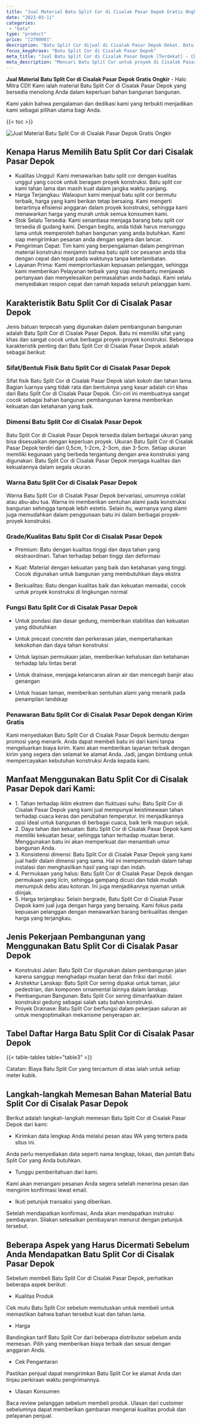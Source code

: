 ```yaml
---
title: "Jual Material Batu Split Cor di Cisalak Pasar Depok Gratis Ongkir"
date: "2023-03-11"
categories:
 - "batu"
type: "product"
price: "[270000]"
description: "Batu Split Cor dijual di Cisalak Pasar Depok Dekat. Batu Split Cor ini sering digunakan dalam proyek konstruksi sebagai material cor beton yang berkualitas dan awet. Hubungi kami untuk informasi lebih lanjut."
focus_keyphrase: "Batu Split Cor di Cisalak Pasar Depok"
meta_title: "Jual Batu Split Cor di Cisalak Pasar Depok [Terdekat] - CDI"
meta_description: "Mencari Batu Split Cor untuk proyek di Cisalak Pasar Depok? Kami menawarkan Batu Split Cor berkualitas untuk material cor beton. Dapatkan penawaran terbaik sekarang."
---
```


**Jual Material Batu Split Cor di Cisalak Pasar Depok Gratis Ongkir** - Halo Mitra CDI! Kami ialah material Batu Split Cor di Cisalak Pasar Depok yang bersedia menolong Anda dalam keperluan bahan bangunan bangunan.

Kami yakin bahwa pengalaman dan dedikasi kami yang terbukti menjadikan kami sebagai pilihan utama bagi Anda.

{{< toc >}}

![Jual Material Batu Split Cor di Cisalak Pasar Depok Gratis Ongkir](/images/batu/batu-split-19.jpg)

## Kenapa Harus Memilih Batu Split Cor dari Cisalak Pasar Depok

*   Kualitas Unggul: Kami menawarkan batu split cor dengan kualitas unggul yang cocok untuk beragam proyek konstruksi. Batu split cor kami tahan lama dan masih kuat dalam jangka waktu panjang.
*   Harga Terjangkau: Walaupun kami menjual batu split cor bermutu terbaik, harga yang kami berikan tetap bersaing. Kami mengerti berartinya efisiensi anggaran dalam proyek konstruksi, sehingga kami menawarkan harga yang murah untuk semua konsumen kami.
*   Stok Selalu Tersedia: Kami senantiasa menjaga barang batu split cor tersedia di gudang kami. Dengan begitu, anda tidak harus menunggu lama untuk memperoleh bahan bangunan yang anda butuhkan. Kami siap mengirimkan pesanan anda dengan segera dan lancar.
*   Pengiriman Cepat: Tim kami yang berpengalaman dalam pengiriman material konstruksi menjamin bahwa batu split cor pesanan anda tiba dengan cepat dan tepat pada waktunya tanpa keterlambatan.
*   Layanan Prima: Kami memprioritaskan kepuasan pelanggan, sehingga kami memberikan Pelayanan terbaik yang siap membantu menjawab pertanyaan dan menyelesaikan permasalahan anda hadapi. Kami selalu menyediakan respon cepat dan ramah kepada seluruh pelanggan kami.

## Karakteristik Batu Split Cor di Cisalak Pasar Depok

Jenis batuan terpecah yang digunakan dalam pembangunan bangunan adalah Batu Split Cor di Cisalak Pasar Depok. Batu ini memiliki sifat yang khas dan sangat cocok untuk berbagai proyek-proyek konstruksi. Beberapa karakteristik penting dari Batu Split Cor di Cisalak Pasar Depok adalah sebagai berikut:

### Sifat/Bentuk Fisik Batu Split Cor di Cisalak Pasar Depok

Sifat fisik Batu Split Cor di Cisalak Pasar Depok ialah kokoh dan tahan lama. Bagian luarnya yang tidak rata dan bentuknya yang kasar adalah ciri khas dari Batu Split Cor di Cisalak Pasar Depok. Ciri-ciri ini membuatnya sangat cocok sebagai bahan bangunan pembangunan karena memberikan kekuatan dan ketahanan yang baik.

### Dimensi Batu Split Cor di Cisalak Pasar Depok

Batu Split Cor di Cisalak Pasar Depok tersedia dalam berbagai ukuran yang bisa disesuaikan dengan keperluan proyek. Ukuran Batu Split Cor di Cisalak Pasar Depok terdiri dari 0,5cm, 1-2cm, 2-3cm, dan 3-5cm. Setiap ukuran memiliki kegunaan yang berbeda tergantung dengan area konstruksi yang digunakan. Batu Split Cor di Cisalak Pasar Depok menjaga kualitas dan kekuatannya dalam segala ukuran.

### Warna Batu Split Cor di Cisalak Pasar Depok

Warna Batu Split Cor di Cisalak Pasar Depok bervariasi, umumnya coklat atau abu-abu tua. Warna ini memberikan sentuhan alami pada konstruksi bangunan sehingga tampak lebih estetis. Selain itu, warnanya yang alami juga memudahkan dalam penggunaan batu ini dalam berbagai proyek-proyek konstruksi.

### Grade/Kualitas Batu Split Cor di Cisalak Pasar Depok

*   Premium: Batu dengan kualitas tinggi dan daya tahan yang ekstraordinari. Tahan terhadap beban tinggi dan deformasi

*   Kuat: Material dengan kekuatan yang baik dan ketahanan yang tinggi. Cocok digunakan untuk bangunan yang membutuhkan daya ekstra

*   Berkualitas: Batu dengan kualitas baik dan kekuatan memadai, cocok untuk proyek konstruksi di lingkungan normal

### Fungsi Batu Split Cor di Cisalak Pasar Depok

*   Untuk pondasi dan dasar gedung, memberikan stabilitas dan kekuatan yang dibutuhkan

*   Untuk precast concrete dan perkerasan jalan, mempertahankan kekokohan dan daya tahan konstruksi

*   Untuk lapisan permukaan jalan, memberikan kehalusan dan ketahanan terhadap lalu lintas berat

*   Untuk drainase, menjaga kelancaran aliran air dan mencegah banjir atau genangan

*   Untuk hiasan taman, memberikan sentuhan alami yang menarik pada penampilan landskap

### Penawaran Batu Split Cor di Cisalak Pasar Depok dengan Kirim Gratis

Kami menyediakan Batu Split Cor di Cisalak Pasar Depok bermutu dengan promosi yang menarik. Anda dapat membeli batu ini dari kami tanpa mengeluarkan biaya kirim. Kami akan memberikan layanan terbaik dengan kirim yang segera dan selamat ke alamat Anda. Jadi, jangan bimbang untuk mempercayakan kebutuhan konstruksi Anda kepada kami.

## Manfaat Menggunakan Batu Split Cor di Cisalak Pasar Depok dari Kami:

*   1\. Tahan terhadap iklim ekstrem dan fluktuasi suhu: Batu Split Cor di Cisalak Pasar Depok yang kami jual mempunyai keistimewaan tahan terhadap cuaca keras dan perubahan temperatur. Ini menjadikannya opsi ideal untuk bangunan di berbagai cuaca, baik terik maupun sejuk.
*   2\. Daya tahan dan kekuatan: Batu Split Cor di Cisalak Pasar Depok kami memiliki kekuatan besar, sehingga tahan terhadap muatan berat. Menggunakan batu ini akan memperkuat dan menambah umur bangunan Anda.
*   3\. Konsistensi dimensi: Batu Split Cor di Cisalak Pasar Depok yang kami jual hadir dalam dimensi yang sama. Hal ini mempermudah dalam tahap instalasi dan menghasilkan hasil yang rapi dan indah.
*   4\. Permukaan yang halus: Batu Split Cor di Cisalak Pasar Depok dengan permukaan yang licin, sehingga gampang dicuci dan tidak mudah menumpuk debu atau kotoran. Ini juga menjadikannya nyaman untuk diinjak.
*   5\. Harga terjangkau: Selain bergrade, Batu Split Cor di Cisalak Pasar Depok kami jual juga dengan harga yang bersaing. Kami fokus pada kepuasan pelanggan dengan menawarkan barang berkualitas dengan harga yang terjangkau.

## Jenis Pekerjaan Pembangunan yang Menggunakan Batu Split Cor di Cisalak Pasar Depok

*   Konstruksi Jalan: Batu Split Cor digunakan dalam pembangunan jalan karena sanggup menghadapi muatan berat dan friksi dari mobil.
*   Arsitektur Lanskap: Batu Split Cor sering dipakai untuk taman, jalur pedestrian, dan komponen ornamental lainnya dalam lanskap.
*   Pembangunan Bangunan: Batu Split Cor sering dimanfaatkan dalam konstruksi gedung sebagai salah satu bahan konstruksi.
*   Proyek Drainase: Batu Split Cor berfungsi dalam pekerjaan saluran air untuk mengoptimalkan mekanisme penyerapan air.

## Tabel Daftar Harga Batu Split Cor di Cisalak Pasar Depok

{{< table-tables table="table3" >}}

Catatan: Biaya Batu Split Cor yang tercantum di atas ialah untuk setiap meter kubik.

## Langkah-langkah Memesan Bahan Material Batu Split Cor di Cisalak Pasar Depok

Berikut adalah langkah-langkah memesan Batu Split Cor di Cisalak Pasar Depok dari kami:

*   Kirimkan data lengkap Anda melalui pesan atau WA yang tertera pada situs ini.

Anda perlu menyediakan data seperti nama lengkap, lokasi, dan jumlah Batu Split Cor yang Anda butuhkan.
*   Tunggu pemberitahuan dari kami.

Kami akan menangani pesanan Anda segera setelah menerima pesan dan mengirim konfirmasi lewat email.
*   Ikuti petunjuk transaksi yang diberikan.

Setelah mendapatkan konfirmasi, Anda akan mendapatkan instruksi pembayaran. Silakan selesaikan pembayaran menurut dengan petunjuk tersebut.

## Beberapa Aspek yang Harus Dicermati Sebelum Anda Mendapatkan Batu Split Cor di Cisalak Pasar Depok

Sebelum membeli Batu Split Cor di Cisalak Pasar Depok, perhatikan beberapa aspek berikut:

*   Kualitas Produk

Cek mutu Batu Split Cor sebelum memutuskan untuk membeli untuk memastikan bahwa bahan tersebut kuat dan tahan lama.
*   Harga

Bandingkan tarif Batu Split Cor dari beberapa distributor sebelum anda memesan. Pilih yang memberikan biaya terbaik dan sesuai dengan anggaran Anda.
*   Cek Pengantaran

Pastikan penjual dapat mengirimkan Batu Split Cor ke alamat Anda dan tinjau perkiraan waktu pengirimannya.
*   Ulasan Konsumen

Baca review pelanggan sebelum membeli produk. Ulasan dari customer sebelumnya dapat memberikan gambaran mengenai kualitas produk dan pelayanan penjual.